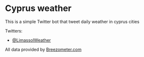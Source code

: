 # Cyprus weather

This is a simple Twitter bot that tweet daily weather in cyprus cities

Twitters:
- [@LimassolWeather](https://twitter.com/LimassolWeather)

All data provided by [Breezometer.com](https://www.breezometer.com/)


